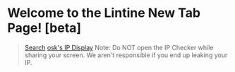 # Welcome to the Lintine New Tab Page! [beta]
<!--
<section class="page-header">
      <a href="https://duckduckgo.com" class="btn">Search</a>
      <a href="https://" class="btn">osk's IP Display</a>
</section>
-->
> [Search](https://duckduckgo.com)
> [osk's IP Display](https://lintine.github.io/newtab/ipwarning)
Note: Do NOT open the IP Checker while sharing your screen. We aren't responsible if you end up leaking your IP.
